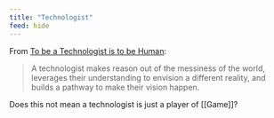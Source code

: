 ```yaml
---
title: "Technologist"
feed: hide
---
```


From [To be a Technologist is to be Human](https://letterstoayoungtechnologist.com/To-be-a-Technologist-is-to-be-Human):

> A technologist makes reason out of the messiness of the world, leverages their understanding to envision a different reality, and builds a pathway to make their vision happen.

Does this not mean a technologist is just a player of [[Game]]?
